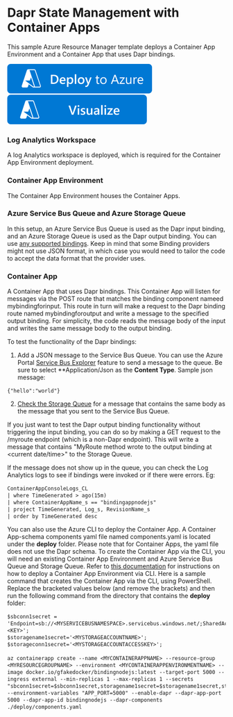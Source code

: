 # Dapr State Management with Container Apps
This sample Azure Resource Manager template deploys a Container App Environment and a Container App that uses Dapr bindings.

[![Deploy To Azure](https://raw.githubusercontent.com/Azure/azure-quickstart-templates/master/1-CONTRIBUTION-GUIDE/images/deploytoazure.svg?sanitize=true)](https://portal.azure.com/#create/Microsoft.Template/uri/https%3A%2F%2Fraw.githubusercontent.com%2Fazureossd%2FContainer-Apps%2Fmaster%2FDapr%2Fbindings%2Fnodejs%2Fdeploy%2Fazuredeploy.json)  [![Visualize](https://raw.githubusercontent.com/Azure/azure-quickstart-templates/master/1-CONTRIBUTION-GUIDE/images/visualizebutton.svg?sanitize=true)](http://armviz.io/#/?load=https%3A%2F%2Fraw.githubusercontent.com%2Fazureossd%2FContainer-Apps%2Fmaster%2FDapr%2Fbindings%2Fnodejs%2Fdeploy%2Fazuredeploy.json)

### Log Analytics Workspace

A log Analytics workspace is deployed, which is required for the Container App Environment deployment.

### Container App Environment

The Container App Environment houses the Container Apps.

### Azure Service Bus Queue and Azure Storage Queue

In this setup, an Azure Service Bus Queue is used as the Dapr input binding, and an Azure Storage Queue is used as the Dapr output binding. You can use [any supported bindings](https://docs.dapr.io/reference/components-reference/supported-bindings/). Keep in mind that some Binding providers might not use JSON format, in which case you would need to tailor the code to accept the data format that the provider uses.

### Container App

A Container App that uses Dapr bindings. This Container App will listen for messages via the POST route that matches the binding component nameed mybindingforinput.
This route in turn will make a request to the Dapr binding route named mybindingforoutput and write a message to the specified output binding. For simplicity, the code reads the message body of the input and writes the same message body to the output binding.

To test the functionality of the Dapr bindings:
1. Add a JSON message to the Service Bus Queue. You can use the Azure Portal [Service Bus Explorer](https://docs.microsoft.com/azure/service-bus-messaging/explorer#using-the-service-bus-explorer) feature to send a message to the queue. Be sure to select **Application/Json as the **Content Type**. Sample json message:

```
{"hello":"world"}
```

2. [Check the Storage Queue](https://docs.microsoft.com/azure/storage/queues/storage-quickstart-queues-portal#view-message-properties) for a message that contains the same body as the message that you sent to the Service Bus Queue.

If you just want to test the Dapr output binding functionality without triggering the input binding, you can do so by making a GET request to the /myroute endpoint (which is a non-Dapr endpoint). This will write a message that contains "MyRoute method wrote to the output binding at <current date/time>" to the Storage Queue.

If the message does not show up in the queue, you can check the Log Analytics logs to see if bindings were invoked or if there were errors. Eg:

```
ContainerAppConsoleLogs_CL
| where TimeGenerated > ago(15m)
| where ContainerAppName_s == "bindingappnodejs"
| project TimeGenerated, Log_s, RevisionName_s
| order by TimeGenerated desc
```


You can also use the Azure CLI to deploy the Container App. A Container App-schema components yaml file named components.yaml is located under the **deploy** folder. Please note that for Container Apps, the yaml file does not use the Dapr schema. To create the Container App via the CLI, you will need an existing Container App Environment and Azure Service Bus Queue and Storage Queue. Refer to [this documentation](https://docs.microsoft.com/azure/container-apps/get-started?tabs=bash) for instructions on how to deploy a Container App Environment via CLI. Here is a sample command that creates the Container App via the CLI, using PowerShell. Replace the bracketed values below (and remove the brackets) and then run the following command from the directory that contains the **deploy** folder:

```
$sbconn1secret = 'Endpoint=sb://<MYSERVICEBUSNAMESPACE>.servicebus.windows.net/;SharedAccessKeyName=RootManageSharedAccessKey;SharedAccessKey=<KEY>';
$storagename1secret='<MYSTORAGEACCOUNTNAME>';
$storageconn1secret='<MYSTORAGEACCOUNTACCESSKEY>';

az containerapp create --name <MYCONTAINERAPPNAME> --resource-group <MYRESOURCEGROUPNAME> --environment <MYCONTAINERAPPENVIRONMENTNAME> --image docker.io/gfakedocker/bindingnodejs:latest --target-port 5000 --ingress external --min-replicas 1 --max-replicas 1 --secrets "sbconn1secret=$sbconn1secret,storagename1secret=$storagename1secret,storageconn1secret=$storageconn1secret" --environment-variables "APP_PORT=5000" --enable-dapr --dapr-app-port 5000 --dapr-app-id bindingnodejs --dapr-components ./deploy/components.yaml

```
